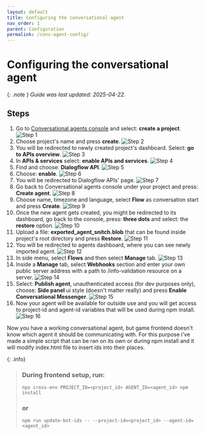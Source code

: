 ```yaml
---
layout: default
title: Configuring the conversational agent
nav_order: 1
parent: Configuration
permalink: /conv-agent-config/
---
```


# Configuring the conversational agent

{: .note }
*Guide was last updated: 2025-04-22.*

## Steps

1. Go to <a href="https://conversational-agents.cloud.google.com/projects" target="_blank">Conversational agents console</a> and select: **create a project**.
![Step 1](./assets/images/conv-agent-conf-step-1.png)
2. Choose project's name and press **create**.
![Step 2](./assets/images/conv-agent-conf-step-2.png)
3. You will be redirected to newly created project's dashboard. Select: **go to APIs overview**.
![Step 3](./assets/images/conv-agent-conf-step-3.png)
4. In **APIs & services** select: **enable APIs and services**.
![Step 4](./assets/images/conv-agent-conf-step-4.png)
5. Find and choose: **Dialogflow API**.
![Step 5](./assets/images/conv-agent-conf-step-5.png)
6. Choose: **enable**.
![Step 6](./assets/images/conv-agent-conf-step-6.png)
7. You will be redirected to Dialogflow APIs' page.
![Step 7](./assets/images/conv-agent-conf-step-7.png)
8. Go back to Conversational agents console under your project and press: **Create agent**.
![Step 8](./assets/images/conv-agent-conf-step-8.png)
9. Choose name, timezone and language, select **Flow** as conversation start and press **Create**.
![Step 9](./assets/images/conv-agent-conf-step-9.png)
10. Once the new agent gets created, you might be redirected to its dashboard, go back to the console, press: **three dots** and select: the **restore** option.
![Step 10](./assets/images/conv-agent-conf-step-10.png)
11. Upload a file: **exported_agent_snitch.blob** that can be found inside project's root directory and press **Restore**.
![Step 11](./assets/images/conv-agent-conf-step-11.png)
12. You will be redirected to agents dashboard, where you can see newly imported agent.
![Step 12](./assets/images/conv-agent-conf-step-12.png)
13. In side menu, select **Flows** and then select **Manage** tab. 
![Step 13](./assets/images/conv-agent-conf-step-13.png)
14. Inside a **Manage** tab, select **Webhooks** section and enter your own public server address with a path to /info-validation resource on a server.
![Step 14](./assets/images/conv-agent-conf-step-14.png)
15. Select: **Publish agent**, unauthenticated access (for dev purposes only), choose: **Side panel** ui style (doesn't matter really) and press **Enable Conversational Messenger**.
![Step 15](./assets/images/conv-agent-conf-step-15.png)
16. Now your agent will be available for outside use and you will get access to project-id and agent-id variables that will be used during npm install.
![Step 16](./assets/images/conv-agent-conf-step-16.png)

Now you have a working conversational agent, but game frontend doesn't know which agent it should be communicating with.
For this purpose i've made a simple script that can be ran on its own or during npm install and it will modify index.html file to insert ids into their places.

{: .info}
>### During frontend setup, run:
>```shell
>npx cross-env PROJECT_ID=<project_id> AGENT_ID=<agent_id> npm install
>```
>### or
>```
>npm run update-bot-ids -- --project-id=<project_id> --agent-id=<agent_id>
>```












